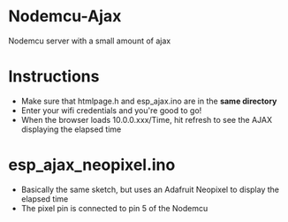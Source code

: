 # Nodemcu-Ajax



Nodemcu server with a small amount of ajax



# Instructions
  - Make sure that htmlpage.h and esp_ajax.ino are in the **same directory**
  - Enter your wifi credentials and you're good to go!
  - When the browser loads 10.0.0.xxx/Time, hit refresh to see the AJAX displaying the elapsed time




# esp_ajax_neopixel.ino
  - Basically the same sketch, but uses an Adafruit Neopixel to display the elapsed time
  - The pixel pin is connected to pin 5 of the Nodemcu




